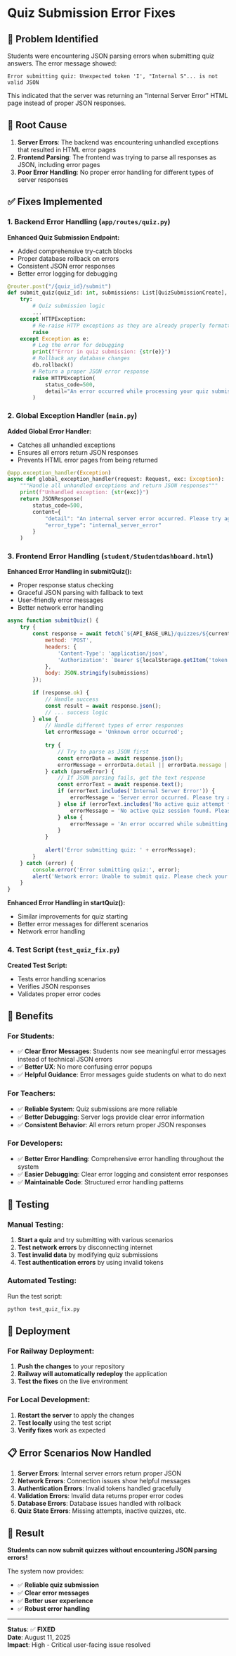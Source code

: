 # Quiz Submission Error Fixes

## 🐛 Problem Identified

Students were encountering JSON parsing errors when submitting quiz answers. The error message showed:
```
Error submitting quiz: Unexpected token 'I', "Internal S"... is not valid JSON
```

This indicated that the server was returning an "Internal Server Error" HTML page instead of proper JSON responses.

## 🔧 Root Cause

1. **Server Errors**: The backend was encountering unhandled exceptions that resulted in HTML error pages
2. **Frontend Parsing**: The frontend was trying to parse all responses as JSON, including error pages
3. **Poor Error Handling**: No proper error handling for different types of server responses

## ✅ Fixes Implemented

### 1. **Backend Error Handling** (`app/routes/quiz.py`)

**Enhanced Quiz Submission Endpoint:**
- Added comprehensive try-catch blocks
- Proper database rollback on errors
- Consistent JSON error responses
- Better error logging for debugging

```python
@router.post("/{quiz_id}/submit")
def submit_quiz(quiz_id: int, submissions: List[QuizSubmissionCreate], ...):
    try:
        # Quiz submission logic
        ...
    except HTTPException:
        # Re-raise HTTP exceptions as they are already properly formatted
        raise
    except Exception as e:
        # Log the error for debugging
        print(f"Error in quiz submission: {str(e)}")
        # Rollback any database changes
        db.rollback()
        # Return a proper JSON error response
        raise HTTPException(
            status_code=500, 
            detail="An error occurred while processing your quiz submission. Please try again."
        )
```

### 2. **Global Exception Handler** (`main.py`)

**Added Global Error Handler:**
- Catches all unhandled exceptions
- Ensures all errors return JSON responses
- Prevents HTML error pages from being returned

```python
@app.exception_handler(Exception)
async def global_exception_handler(request: Request, exc: Exception):
    """Handle all unhandled exceptions and return JSON responses"""
    print(f"Unhandled exception: {str(exc)}")
    return JSONResponse(
        status_code=500,
        content={
            "detail": "An internal server error occurred. Please try again.",
            "error_type": "internal_server_error"
        }
    )
```

### 3. **Frontend Error Handling** (`student/Studentdashboard.html`)

**Enhanced Error Handling in submitQuiz():**
- Proper response status checking
- Graceful JSON parsing with fallback to text
- User-friendly error messages
- Better network error handling

```javascript
async function submitQuiz() {
    try {
        const response = await fetch(`${API_BASE_URL}/quizzes/${currentQuiz.id}/submit`, {
            method: 'POST',
            headers: {
                'Content-Type': 'application/json',
                'Authorization': `Bearer ${localStorage.getItem('token')}`
            },
            body: JSON.stringify(submissions)
        });
        
        if (response.ok) {
            // Handle success
            const result = await response.json();
            // ... success logic
        } else {
            // Handle different types of error responses
            let errorMessage = 'Unknown error occurred';
            
            try {
                // Try to parse as JSON first
                const errorData = await response.json();
                errorMessage = errorData.detail || errorData.message || 'Server error';
            } catch (parseError) {
                // If JSON parsing fails, get the text response
                const errorText = await response.text();
                if (errorText.includes('Internal Server Error')) {
                    errorMessage = 'Server error occurred. Please try again or contact your teacher.';
                } else if (errorText.includes('No active quiz attempt found')) {
                    errorMessage = 'No active quiz session found. Please start the quiz again.';
                } else {
                    errorMessage = 'An error occurred while submitting your quiz. Please try again.';
                }
            }
            
            alert('Error submitting quiz: ' + errorMessage);
        }
    } catch (error) {
        console.error('Error submitting quiz:', error);
        alert('Network error: Unable to submit quiz. Please check your internet connection and try again.');
    }
}
```

**Enhanced Error Handling in startQuiz():**
- Similar improvements for quiz starting
- Better error messages for different scenarios
- Network error handling

### 4. **Test Script** (`test_quiz_fix.py`)

**Created Test Script:**
- Tests error handling scenarios
- Verifies JSON responses
- Validates proper error codes

## 🎯 Benefits

### For Students:
- ✅ **Clear Error Messages**: Students now see meaningful error messages instead of technical JSON errors
- ✅ **Better UX**: No more confusing error popups
- ✅ **Helpful Guidance**: Error messages guide students on what to do next

### For Teachers:
- ✅ **Reliable System**: Quiz submissions are more reliable
- ✅ **Better Debugging**: Server logs provide clear error information
- ✅ **Consistent Behavior**: All errors return proper JSON responses

### For Developers:
- ✅ **Better Error Handling**: Comprehensive error handling throughout the system
- ✅ **Easier Debugging**: Clear error logging and consistent error responses
- ✅ **Maintainable Code**: Structured error handling patterns

## 🧪 Testing

### Manual Testing:
1. **Start a quiz** and try submitting with various scenarios
2. **Test network errors** by disconnecting internet
3. **Test invalid data** by modifying quiz submissions
4. **Test authentication errors** by using invalid tokens

### Automated Testing:
Run the test script:
```bash
python test_quiz_fix.py
```

## 🚀 Deployment

### For Railway Deployment:
1. **Push the changes** to your repository
2. **Railway will automatically redeploy** the application
3. **Test the fixes** on the live environment

### For Local Development:
1. **Restart the server** to apply the changes
2. **Test locally** using the test script
3. **Verify fixes** work as expected

## 📋 Error Scenarios Now Handled

1. **Server Errors**: Internal server errors return proper JSON
2. **Network Errors**: Connection issues show helpful messages
3. **Authentication Errors**: Invalid tokens handled gracefully
4. **Validation Errors**: Invalid data returns proper error codes
5. **Database Errors**: Database issues handled with rollback
6. **Quiz State Errors**: Missing attempts, inactive quizzes, etc.

## 🎉 Result

**Students can now submit quizzes without encountering JSON parsing errors!**

The system now provides:
- ✅ **Reliable quiz submission**
- ✅ **Clear error messages**
- ✅ **Better user experience**
- ✅ **Robust error handling**

---

**Status**: ✅ **FIXED**  
**Date**: August 11, 2025  
**Impact**: High - Critical user-facing issue resolved


